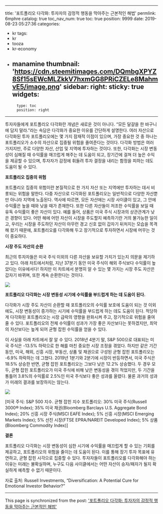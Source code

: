 
---
title: '포트폴리오 다각화: 투자자의 감정적 행동을 막아주는 근본적인 해법'
permlink: 6mphre
catalog: true
toc_nav_num: true
toc: true
position: 9999
date: 2019-08-23 05:27:36
categories:
- kr
tags:
- kr
- tooza
- kr-economy
- manamine
thumbnail: 'https://cdn.steemitimages.com/DQmbgXPYZ8Sf15sEWcMLZkkV7hxmGG8PRiCZELe8MahmvE5/image.png'
sidebar:
    right:
        sticky: true
widgets:
    -
        type: toc
        position: right
---


투자자들에게 포트폴리오 다각화란 개념은 새로운 것이 아니다. “모든 달걀을 한 바구니에 담지 말라.”라는 속담은 다각화가 중요한 이유를 간단하게 설명한다. 여러 자산으로 다각화된 투자 포트폴리오에는 몇 가지 잠재적 이점이 있으며, 가장 중요한 것 중 하나는 포트폴리오가 소수의 자산으로 집중될 위험을 줄여준다는 것이다. 다각화 방법은 여러 가지지만, 주로 다양한 자산, 산업 및 지역에 투자하는 것이다. 또한, 다각화는 시장 변동성이 심해질 때 수익률을 매끄럽게 해주는 데 도움이 되고, 장기간에 걸쳐 더 높은 수익을 제공할 수 있으며, 투자자가 감정에 휘둘려 투자 결정을 내리는 함정을 피하는 데도 도움이 될 수 있다.​

**포트폴리오 집중의 위험**​

포트폴리오 집중의 위험이란 본질적으로 한 가지 자산 또는 지역에만 투자하는 데서 비롯되는 위험을 말한다. 다중 자산으로 다각화된 포트폴리오는 일반적으로 다양한 자산뿐만 아니라 지역에 노출된다. 역사에 따르면, 모든 자산에는 시장 사이클이 있고, 그 안에 수익률은 높을 때와 낮을 때가 존재한다. 또한 다른 자산들이 저조한 수익률을 보일 때 유독 수익률이 좋은 자산이 있다. 예를 들어, 상품은 미국 주식 시장과의 상관관계가 낮은 경향이 있다. 어떤 해에 어떤 ​​자산이 시장을 주도할지 예측하기란 거의 불가능한 일이고, 우리는 시장을 주도하던 자산이 아무런 경고 신호 없이 갑자기 뒤처지는 모습을 목격해 왔기 때문에, 포트폴리오를 다각화해 두고 장기적으로 투자하면서 시장에 머무는 것이 중요하다.​

**시장 주도 자산의 순환**​

최근의 투자자들은 미국 주식 이외의 다른 자산을 보유할 가치가 있는지 의문을 제기하고 있다. 아래 차트에서처럼, 지난 37분기 동안 미국 주식이 해외 주식보다 수익률이 높았다는 이유에서다! 하지만 이 차트에서 분명히 알 수 있는 몇 가지는 시장 주도 자산은 갑자기 바뀌며, 또한 계속 순환한다는 것이다.

![](https://cdn.steemitimages.com/DQmbgXPYZ8Sf15sEWcMLZkkV7hxmGG8PRiCZELe8MahmvE5/image.png)

**포트폴리오 다각화는 시장 변동성 시기에 수익률을 부드럽게 하는 데 도움이 된다.**​

다각화가 시장 주도 자산이 순환할 때 포트폴리오의 수익률 보호에 도움이 되는 것 이외에도, 시장 변동성이 증가하는 시기에 수익률을 부드럽게 하는 데도 도움이 된다. 적당하게 다각화된 포트폴리오는 시장 급락의 영향을 완화시켜 주고, 장기적으로 위험을 줄여줄 수 있다. 포트폴리오의 전체 수익률이 성과가 가장 좋은 자산보다는 못하겠지만, 최악의 자산보다는 높게 되어 균형 잡힌 수익률을 얻을 수 있다.​

이 사실을 아래 차트에서 잘 알 수 있다. 2018년 4분기 말, S&P 500으로 대표되는 미국 주식은 -13.5% 하락으로 한 해를 마친 중요한 시장 조정을 겪었다. 하지만 같은 기간 동안, 미국, 해외, 신흥 시장, 부동산, 상품 및 채권으로 구성된 균형 잡힌 포트폴리오는 -6.9% 하락하는 데 그쳤다. 2019년 1분기와 2분기에 시장이 반등하면서, 미국 주식은 18.5% 상승한 반면, 균형 잡힌 포트폴리오는 그보다 낮은 12.2% 상승했다. 두 경우 모두, 균형 잡힌 포트폴리오가 미국 주식에 비해 낮은 변동성을 겪이 적었지만, 두 기간을 통틀어 3.8%의 수익률로 2.5%인 미국 주식보다 좋은 성과를 올렸다. 물론 과거의 성과가 미래의 결과를 보장하지는 않는다.

![](https://cdn.steemitimages.com/DQmNywKUAifZvx5C7jFSiQ5sSv7cAfYihKcv3pUMJ6dk7Yx/image.png)

[미국 주식: S&P 500 지수. 균형 잡힌 지수 포트폴리오: 30% 미국 주식(Russell 3000® Index); 35% 미국 채권(Bloomberg Barclays U.S. Aggregate Bond Index); 20% 신흥 시장 주식(MSCI EAFE Index); 5% 신흥 시장(MSCI Emerging Markets Index); 5% 선진 시장(FTSE EPRA/NAREIT Developed Index); 5% 상품(Bloomberg Commodity Index)]​

**결론**​

포트폴리오 다각화는 시장 변동성이 심한 시기에 수익률을 매끄럽게 할 수 있는 기회를 제공하고, 포트폴리오의 위험을 줄이는 데 도움이 된다. 이를 통해 장기 투자 목표에 유연하고, 균형 잡힌 시각으로 집중할 수 있다. 투자자들이 포트폴리오를 다각화해야 하는 이유는 미래는 불확실하며, 누구도 다음 사이클에서는 어떤 자산이 승자/패자가 될지 확실하게 예측할 수 없기 때문이다.​

자료 출처: Russell Investments, “Diversification: A Potential Cure for Emotional Investor Behavior?”

- - -

This page is synchronized from the post: ['포트폴리오 다각화: 투자자의 감정적 행동을 막아주는 근본적인 해법'](https://steemit.com/@pius.pius/6mphre)
